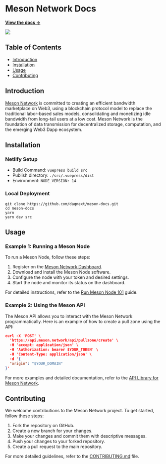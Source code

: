 # Meson Network Docs

**[View the docs →](https://docs.meson.network/)**

![](https://ipfs.io/ipfs/bafybeicuh7obn7sfptru6cisiiunggidugnmgi6uqwzevda2mykwj5lyra/meson-2022.jpg)

## Table of Contents

- [Introduction](#introduction)
- [Installation](#installation)
- [Usage](#usage)
- [Contributing](#contributing)

## Introduction

[Meson Network](https://meson.network/) is committed to creating an efficient bandwidth marketplace on Web3, using a blockchain protocol model to replace the traditional labor-based sales models, consolidating and monetizing idle bandwidth from long-tail users at a low cost. Meson Network is the foundation of data transmission for decentralized storage, computation, and the emerging Web3 Dapp ecosystem.

## Installation

### Netlify Setup

- Build Command: `vuepress build src`
- Publish directory: `./src/.vuepress/dist`
- Environment: `NODE_VERSION: 14`

### Local Deployment

```
git clone https://github.com/daqnext/meson-docs.git
cd meson-docs
yarn
yarn dev src
```

## Usage

### Example 1: Running a Meson Node

To run a Meson Node, follow these steps:

1. Register on the [Meson Network Dashboard](https://dashboard.meson.network/register).
2. Download and install the Meson Node software.
3. Configure the node with your token and desired settings.
4. Start the node and monitor its status on the dashboard.

For detailed instructions, refer to the [Run Meson Node 101](src/nodes/run-meson-nodes.md) guide.

### Example 2: Using the Meson API

The Meson API allows you to interact with the Meson Network programmatically. Here is an example of how to create a pull zone using the API:

```json
curl -X 'POST' \
  'https://api.meson.network/api/pullzone/create' \
  -H 'accept: application/json' \
  -H 'Authorization: bearer $YOUR_TOKEN' \
  -H 'Content-Type: application/json' \
  -d '{
  "origin": "$YOUR_DOMAIN"
}'
```

For more examples and detailed documentation, refer to the [API Library for Meson Network](src/api.md).

## Contributing

We welcome contributions to the Meson Network project. To get started, follow these steps:

1. Fork the repository on GitHub.
2. Create a new branch for your changes.
3. Make your changes and commit them with descriptive messages.
4. Push your changes to your forked repository.
5. Create a pull request to the main repository.

For more detailed guidelines, refer to the [CONTRIBUTING.md](CONTRIBUTING.md) file.
